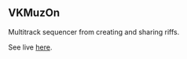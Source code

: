 ## VKMuzOn

Multitrack sequencer from creating and sharing riffs.

See live [here](https://vk.com/club197910236/).
